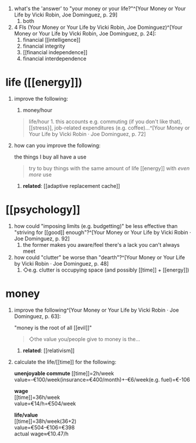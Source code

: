 1. what's the 'answer' to "your money or your life?"^[Your Money or Your Life by Vicki Robin, Joe Dominguez, p. 29]
	1. both
2. 4 FIs (Your Money or Your Life by Vicki Robin, Joe Dominguez)^[Your Money or Your Life by Vicki Robin, Joe Dominguez, p. 24]:
	1. financial [[intelligence]]
	2. financial integrity
	3. [[financial independence]]
	4. financial interdependence

# life ([[energy]])
1. improve the following:
	1. money/hour

	>life/hour
		1. this accounts e.g. commuting (if you don't like that), [[stress}], job-related expenditures (e.g. coffee)...^[Your Money or Your Life by Vicki Robin · Joe Dominguez, p. 72]
2. how can you improve the following:  
  
	the things I buy all have a use

	>try to buy things with the same amount of life [[energy]] with _even more_ use
	1.  **related**: [[adaptive replacement cache]]

# [[psychology]]
1. how could "imposing limits (e.g. budgetting)" be less effective than "striving for [[good]] enough"?^[Your Money or Your Life by Vicki Robin · Joe Dominguez, p. 92]
	1. the former makes you aware/feel there's a lack you can't always meet
2. how could "clutter" be worse than "dearth"?^[Your Money or Your Life by Vicki Robin · Joe Dominguez, p. 48]
	1. ◇e.g. clutter is occupying space (and possibly [[time]] + [[energy]])

# money
1. improve the following^[Your Money or Your Life by Vicki Robin · Joe Dominguez, p. 63]:

	"money is the root of all [[evil]]"

	>◇the value you/people give to money is the...
	1. **related**: [[relativism]]
2. calculate the life/[[time]] for the following:

	**unenjoyable commute**
	[[time]]=2h/week  
	value=-€100/week(insurance=€400/month)+-€6/week(e.g. fuel)=€-106  
  
	**wage**  
	[[time]]=36h/week  
	value=€14/h=€504/week  
  
	**life/value**  
	[[time]]=38h/week(36+2)  
	value=€504-€106=€398  
	actual wage≈€10.47/h